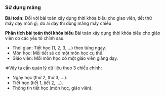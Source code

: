 ### Sử dụng mảng
**Bài toán:**
Đối với bài toán xây dựng thời khóa biểu cho giao viên, tiết thứ mấy dạy môn gì, do ai dạy thì dùng mảng mấy chiều

**Phân tích bài toán thời khóa biểu**
Bài toán xây dựng thời khóa biểu cho giáo viên có các yếu tố chính sau:
- Thời gian: Tiết học (1, 2, 3, ...) theo từng ngày.
- Môn học: Mỗi tiết sẽ có một môn học cụ thể.
- Giáo viên: Mỗi môn học có một giáo viên giảng dạy.

=>Vậy ta cần quản lý dữ liệu theo 3 chiều chính:
- Ngày học (thứ 2, thứ 3, ...).
- Tiết học (tiết 1, tiết 2, ...).
- Thông tin tiết học (môn học, giáo viên).

